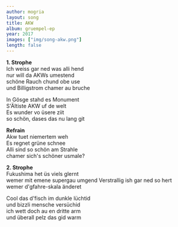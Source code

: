 ```yaml
---
author: mogria
layout: song
title: AKW
album: gruempel-ep
year: 2017
images: ["img/song-akw.png"]
length: false
---
```


**1. Strophe**  
Ich weiss gar ned was alli hend  
nur will da AKWs umestend  
schöne Rauch chund obe use  
und Billigstrom chamer au bruche

In Gösge stahd es Monument  
S'Ältiste AKW uf de welt  
Es wunder vo üsere ziit  
so schön, dases das nu lang git

**Refrain**  
Akw tuet niemertem weh  
Es regnet grüne schnee  
Alli sind so schön am Strahle  
chamer sich's schöner usmale?

**2. Strophe**  
Fukushima het üs viels glernt  
wemer mit emene supergau umgend
Verstrallig ish gar ned so hert  
wemer d'gfahre-skala änderet

Cool das d'fisch im dunkle lüchtid  
und bizzli mensche versüchid  
ich wett doch au en dritte arm  
und überall pelz das gid warm
